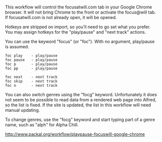 This workflow will control the focusatwill.com tab in your Google Chrome browser. It will not bring Chrome to the front or activate the focus@will tab. If focusatwill.com is not already open, it will be opened.

Hotkeys are stripped on import, so you'll need to go set what you prefer. You may assign hotkeys for the "play/pause" and "next track" actions.

You can use the keyword "focus" (or "foc"). With no argument, play/pause is assumed.

    foc play    - play/pause
    foc pause   - play/pause
    foc p       - play/pause
    foc pp      - play/pause
    
    foc next    - next track
    foc skip    - next track
    foc n       - next track

You can also switch genres using the "focg" keyword. Unfortunately it does not seem to be possible to read data from a rendered web page into Alfred, so the list is fixed. If the site is updated, the list in this workflow will need manual updating.

To change genres, use the "focg" keyword and start typing part of a genre name, such as "alph" for Alpha Chill.

http://www.packal.org/workflow/playpause-focuswill-google-chrome
